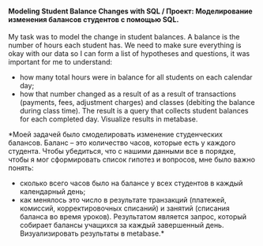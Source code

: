 #### Modeling Student Balance Changes with SQL / Проект: Моделирование изменения балансов студентов с помощью SQL.

My task was to model the change in student balances. A balance is the number of hours each student has.
We need to make sure everything is okay with our data so I can form a list of hypotheses and questions, it was important for me to understand:
- how many total hours were in balance for all students on each calendar day;
- how that number changed as a result of as a result of transactions (payments, fees, adjustment charges) and classes (debiting the balance during class time).
The result is a query that collects student balances for each completed day. Visualize results in metabase.

*Моей задачей было смоделировать изменение студенческих балансов. Баланс – это количество часов, которые есть у каждого студента.
Чтобы убедиться, что с нашими данными все в порядке, чтобы я мог сформировать список гипотез и вопросов, мне было важно понять:
- сколько всего часов было на балансе у всех студентов в каждый календарный день;
- как менялось это число в результате транзакций (платежей, комиссий, корректировочных списаний) и занятий (списания баланса во время уроков).
Результатом является запрос, который собирает балансы учащихся за каждый завершенный день. Визуализировать результаты в metabase.*
